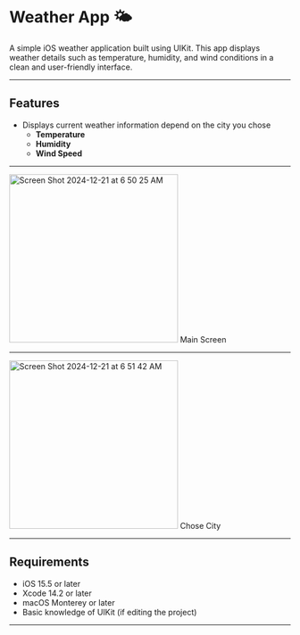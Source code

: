 # Weather App 🌤️

A simple iOS weather application built using UIKit. This app displays weather details such as temperature, humidity, and wind conditions in a clean and user-friendly interface.

---

## Features
- Displays current weather information depend on the city you chose
  - **Temperature**
  - **Humidity**
  - **Wind Speed**
---
<img width="302" alt="Screen Shot 2024-12-21 at 6 50 25 AM" src="https://github.com/user-attachments/assets/c9f3f24a-36f5-47dc-a77f-e6dcb7ba9ed1" />
Main Screen 

---
<img width="302" alt="Screen Shot 2024-12-21 at 6 51 42 AM" src="https://github.com/user-attachments/assets/18bf4e64-cfaf-4b39-bead-d7b557234b69" />
Chose City 

---

## Requirements
- iOS 15.5 or later
- Xcode 14.2 or later
- macOS Monterey or later
- Basic knowledge of UIKit (if editing the project)

---
